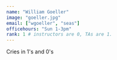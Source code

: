 ```yaml
---
name: "William Goeller"
image: "goeller.jpg"
email: ["wgoeller", "seas"]
officehours: "Sun 1-3pm"
rank: 1 # instructors are 0, TAs are 1.
---
```

Cries in 1's and 0's
